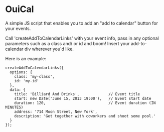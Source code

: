 # OuiCal

A simple JS script that enables you to add an "add to calendar" button for your events.

Call 'createAddToCalendarLinks' with your event info, pass in any optional parameters such as a class and/ or id and boom! Insert your add-to-calendar div wherever you'd like. 

Here is an example:

    createAddToCalendarLinks({
      options: {
        class: 'my-class',
        id: 'my-id'
      },
      data: {
        title: 'Billiard And Drinks',             // Event title
        start: new Date('June 15, 2013 19:00'),   // Event start date
        duration: 120,                            // Event duration (IN MINUTES)
        address: '714 Moon Street, New York',
        description: 'Get together with coworkers and shoot some pool.'
      }
    });